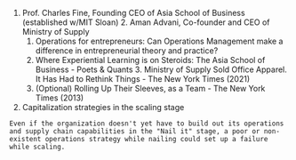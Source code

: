 1.  Prof. Charles Fine, Founding CEO of Asia School of Business (established w/MIT Sloan) 2. Aman Advani, Co-founder and CEO of Ministry of Supply
	1. Operations for entrepreneurs: Can Operations Management make a difference in entrepreneurial theory and practice?
	2. Where Experiential Learning is on Steroids: The Asia School of Business - Poets & Quants 3. Ministry of Supply Sold Office Apparel. It Has Had to Rethink Things - The New York Times (2021)
	3. (Optional) Rolling Up Their Sleeves, as a Team - The New York Times (2013)
2. Capitalization strategies in the scaling stage
```
Even if the organization doesn't yet have to build out its operations and supply chain capabilities in the "Nail it" stage, a poor or non-existent operations strategy while nailing could set up a failure while scaling.
``` 